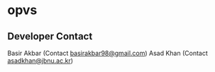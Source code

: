 # opvs

## Developer Contact
Basir Akbar (Contact basirakbar98@gmail.com)
Asad Khan (Contact asadkhan@jbnu.ac.kr)


